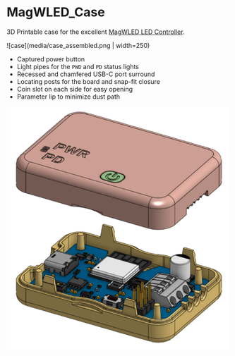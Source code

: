 # MagWLED_Case
3D Printable case for the excellent [MagWLED LED Controller](https://magwled.com/).

![case](media/case_assembled.png | width=250)


* Captured power button
* Light pipes for the `PWD` and `PD` status lights
* Recessed and chamfered USB-C port surround
* Locating posts for the board and snap-fit closure
* Coin slot on each side for easy opening
* Parameter lip to minimize dust path


![case exploded](media/case_exploded.png)
